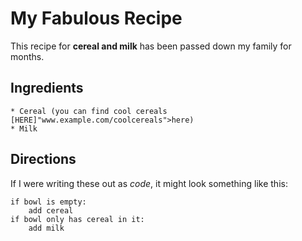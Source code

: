 
# My Fabulous Recipe

This recipe for **cereal and milk** has been passed down my family for months.

## Ingredients

    * Cereal (you can find cool cereals [HERE]"www.example.com/coolcereals">here)
    * Milk

## Directions

If I were writing these out as _code_, it might look something like this:

```
if bowl is empty:
    add cereal
if bowl only has cereal in it:
    add milk
```